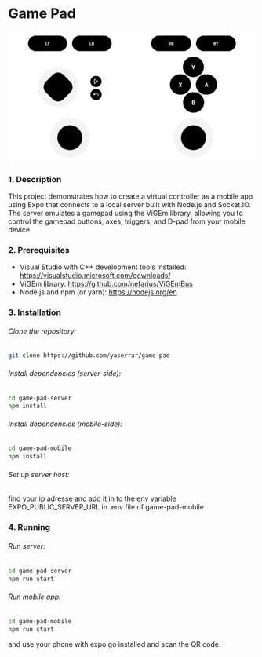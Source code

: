 # Game Pad

![Game Pad](./game-pad.png)

### 1. Description

This project demonstrates how to create a virtual controller as a mobile app using Expo that connects to a local server built with Node.js and Socket.IO. The server emulates a gamepad using the ViGEm library, allowing you to control the gamepad buttons, axes, triggers, and D-pad from your mobile device.

### 2. Prerequisites

- Visual Studio with C++ development tools installed: https://visualstudio.microsoft.com/downloads/
- ViGEm library: https://github.com/nefarius/ViGEmBus
- Node.js and npm (or yarn): https://nodejs.org/en

### 3. Installation

###### Clone the repository:

```bash
git clone https://github.com/yaserrar/game-pad
```

###### Install dependencies (server-side):

```bash
cd game-pad-server
npm install
```

###### Install dependencies (mobile-side):

```bash
cd game-pad-mobile
npm install
```

###### Set up server host:

find your ip adresse and add it in to the env variable EXPO_PUBLIC_SERVER_URL in .env file of game-pad-mobile

### 4. Running

###### Run server:

```bash
cd game-pad-server
npm run start
```

###### Run mobile app:

```bash
cd game-pad-mobile
npm run start
```

and use your phone with expo go installed and scan the QR code.
